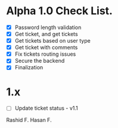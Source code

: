 # Alpha 1.0 Check List.

- [x] Password length validation
- [x] Get ticket, and get tickets
- [x] Get tickets based on user type
- [x] Get ticket with comments
- [x] Fix tickets routing issues
- [x] Secure the backend
- [x] Finalization

# 1.x
- [ ] Update ticket status - v1.1

Rashid F.
Hasan F.
